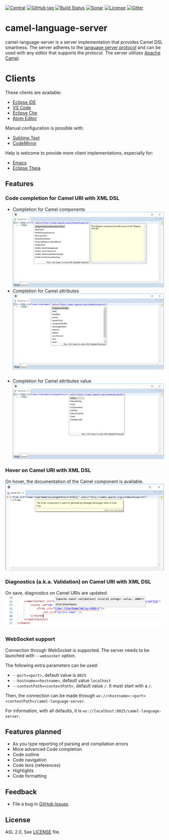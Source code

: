 [![Central](https://img.shields.io/maven-central/v/com.github.camel-tooling/camel-lsp-server.svg?style=plastic)]()
[![GitHub tag](https://img.shields.io/github/tag/camel-tooling/camel-language-server.svg?style=plastic)]()
[![Build Status](https://travis-ci.org/camel-tooling/camel-language-server.svg?branch=master)](https://travis-ci.org/camel-tooling/camel-language-server)
[![Sonar](https://sonarcloud.io/api/project_badges/measure?project=camel-lsp-server&metric=alert_status)](https://sonarcloud.io/dashboard?id=camel-lsp-server)
[![License](https://img.shields.io/badge/license-Apache%202-blue.svg)]()
[![Gitter](https://img.shields.io/gitter/room/camel-tooling/Lobby.js.svg)](https://gitter.im/camel-tooling/Lobby)

# camel-language-server

camel-language-server is a server implementation that provides Camel DSL smartness.
The server adheres to the [language server protocol](https://github.com/Microsoft/language-server-protocol)
and can be used with any editor that supports the protocol. The server utilizes [Apache Camel](https://camel.apache.org/).

# Clients

These clients are available:
* [Eclipse IDE](https://github.com/camel-tooling/camel-lsp-client-eclipse)
* [VS Code](https://github.com/camel-tooling/camel-lsp-client-vscode)
* [Eclipse Che](https://github.com/eclipse/che/pull/8648)
* [Atom Editor](https://github.com/camel-tooling/camel-lsp-client-atom)

Manual configuration is possible with:
* [Sublime Text](https://github.com/camel-tooling/camel-lsp-client-sublime)
* [CodeMirror](https://github.com/camel-tooling/camel-lsp-client-codemirror)

Help is welcome to provide more client implementations, especially for:
* [Emacs](https://github.com/camel-tooling/camel-lsp-client-emacs)
* [Eclipse Theia](https://github.com/camel-tooling/camel-lsp-client-theia)

## Features

### Code completion for Camel URI with XML DSL
* Completion for Camel components ![Completion for Camel components](./images/completionComponent.png "Completion for Camel components")
* Completion for Camel attributes ![Completion for Camel attributes](./images/completionAttribute.png "Completion for Camel attributes")
* Completion for Camel attributes value ![Completion for Camel attributes value](./images/completionAttributeValueForChoice.png "Completion for Camel attributes value")

### Hover on Camel URI with XML DSL

On hover, the documentation of the Camel component is available.
![Hover on Camel components](./images/hoverComponent.png "Hover on Camel components")

### Diagnostics (a.k.a. Validation) on Camel URI with XML DSL

On save, diagnostics on Camel URIs are updated:
![Diagnostic on Camel URI](./images/diagnostic.png "Diagnostic on Camel URI")

### WebSocket support

Connection through WebSocket is supported. The server needs to be launched with `--websocket` option.

The following extra parameters can be used:
* `--port=<port>`, default value is `8025`
* `--hostname=<hostname>`, default value `localhost`
* `--contextPath=<contextPath>`, default value `/`. It must start with a `/`.

Then, the connection can be made through
`ws://<hostname>:<port><contextPath>/camel-language-server`.

For information, with all defaults, it is `ws://localhost:8025/camel-language-server`.

## Features planned

* As you type reporting of parsing and compilation errors
* More advanced Code completion
* Code outline
* Code navigation
* Code lens (references)
* Highlights
* Code formatting

## Feedback

* File a bug in [GitHub Issues](https://github.com/camel-tooling/camel-language-server/issues).

## License

ASL 2.0, See [LICENSE](LICENSE) file.

